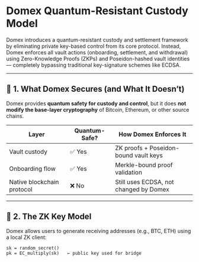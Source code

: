 # Domex Quantum-Resistant Custody Model

Domex introduces a quantum-resistant custody and settlement framework by eliminating private key-based control from its core protocol. Instead, Domex enforces all vault actions (onboarding, settlement, and withdrawal) using Zero-Knowledge Proofs (ZKPs) and Poseidon-hashed vault identities — completely bypassing traditional key-signature schemes like ECDSA.

---

## 🔐 1. What Domex Secures (and What It Doesn’t)

Domex provides **quantum safety for custody and control**, but it does **not modify the base-layer cryptography** of Bitcoin, Ethereum, or other source chains.

| Layer                        | Quantum-Safe? | How Domex Enforces It                  |
|-----------------------------|---------------|----------------------------------------|
| Vault custody               | ✅ Yes        | ZK proofs + Poseidon-bound vault keys  |
| Onboarding flow             | ✅ Yes        | Merkle-bound proof validation          |
| Native blockchain protocol  | ❌ No         | Still uses ECDSA, not changed by Domex |

---

## 🧠 2. The ZK Key Model

Domex allows users to generate receiving addresses (e.g., BTC, ETH) using a local ZK client:

```plaintext
sk = random_secret()
pk = EC_multiply(sk)   ← public key used for bridge
